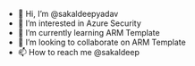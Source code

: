 - 👋 Hi, I’m @sakaldeepyadav
- 👀 I’m interested in Azure Security
- 🌱 I’m currently learning ARM Template
- 💞️ I’m looking to collaborate on ARM Template
- 📫 How to reach me @sakaldeep

<!---
sakaldeepyadav/sakaldeepyadav is a ✨ special ✨ repository because its `README.md` (this file) appears on your GitHub profile.
You can click the Preview link to take a look at your changes.
--->
